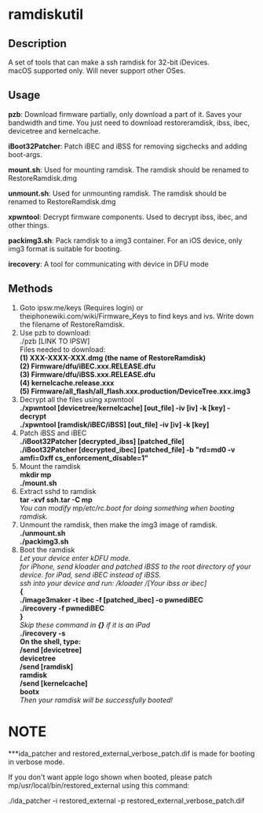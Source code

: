 # ramdiskutil

## Description
A set of tools that can make a ssh ramdisk for 32-bit iDevices. <br />
macOS supported only. Will never support other OSes. <br />

## Usage
**pzb**: Download firmware partially, only download a part of it. Saves your bandwidth and time. You just need to download restoreramdisk, ibss, ibec, devicetree and kernelcache. <br />

**iBoot32Patcher**: Patch iBEC and iBSS for removing sigchecks and adding boot-args. <br />

**mount.sh**: Used for mounting ramdisk. The ramdisk should be renamed to RestoreRamdisk.dmg <br />

**unmount.sh**: Used for unmounting ramdisk. The ramdisk should be renamed to RestoreRamdisk.dmg <br />

**xpwntool**: Decrypt firmware components. Used to decrypt ibss, ibec, and other things. <br />

**packimg3.sh**: Pack ramdisk to a img3 container. For an iOS device, only img3 format is suitable for booting. <br />

**irecovery**: A tool for communicating with device in DFU mode <br />

## Methods
1. Goto ipsw.me/keys (Requires login) or theiphonewiki.com/wiki/Firmware\_Keys to find keys and ivs. Write down the filename of RestoreRamdisk. <br />
2. Use pzb to download: <br />
./pzb [LINK TO IPSW] <br />
Files needed to download: <br />
**(1) XXX-XXXX-XXX.dmg (the name of RestoreRamdisk) <br />
(2) Firmware/dfu/iBEC.xxx.RELEASE.dfu <br />
(3) Firmware/dfu/iBSS.xxx.RELEASE.dfu <br />
(4) kernelcache.release.xxx <br />
(5) Firmware/all\_flash/all\_flash.xxx.production/DeviceTree.xxx.img3 <br />**
3. Decrypt all the files using xpwntool <br />
**./xpwntool \[devicetree/kernelcache\] \[out\_file\] -iv \[iv\] -k \[key\] -decrypt <br />
./xpwntool \[ramdisk/iBEC/iBSS\] \[out\_file\] -iv \[iv\] -k \[key\] <br />**
4. Patch iBSS and iBEC <br />
**./iBoot32Patcher \[decrypted\_ibss\] \[patched\_file\] <br />
./iBoot32Patcher \[decrypted\_ibec\] \[patched\_file\] -b "rd=md0 -v amfi=0xff cs\_enforcement\_disable=1" <br />**
5. Mount the ramdisk <br />
**mkdir mp <br />
./mount.sh <br />**
6. Extract sshd to ramdisk <br />
**tar -xvf ssh.tar -C mp <br />**
*You can modify mp/etc/rc.boot for doing something when booting ramdisk.* <br />
7. Unmount the ramdisk, then make the img3 image of ramdisk.  <br />
**./unmount.sh <br />
./packimg3.sh <br />**
8. Boot the ramdisk <br />
*Let your device enter kDFU mode. <br />
for iPhone, send kloader and patched iBSS to the root directory of your device. for iPad, send iBEC instead of iBSS. <br />
ssh into your device and run: /kloader /\[Your ibss or ibec\]* <br />
**\{ <br />
./image3maker -t ibec -f \[patched\_ibec\] -o pwnediBEC <br />
./irecovery -f pwnediBEC <br />
} <br />**
*Skip these command in* ***\{\}*** *if it is an iPad <br />*
**./irecovery -s <br />
On the shell, type: <br />
/send \[devicetree\] <br />
devicetree <br />
/send \[ramdisk\] <br />
ramdisk <br />
/send \[kernelcache\] <br />
bootx <br />**
*Then your ramdisk will be successfully booted!*
# NOTE
***ida_patcher and restored_external_verbose_patch.dif is made for booting in verbose mode.

If you don't want apple logo shown when booted, please patch mp/usr/local/bin/restored\_external using this command:

./ida\_patcher -i restored\_external -p restored_external_verbose_patch.dif
